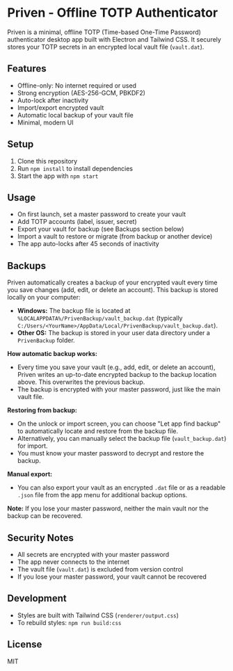 # Priven - Offline TOTP Authenticator

Priven is a minimal, offline TOTP (Time-based One-Time Password) authenticator desktop app built with Electron and Tailwind CSS. It securely stores your TOTP secrets in an encrypted local vault file (`vault.dat`).

## Features
- Offline-only: No internet required or used
- Strong encryption (AES-256-GCM, PBKDF2)
- Auto-lock after inactivity
- Import/export encrypted vault
- Automatic local backup of your vault file
- Minimal, modern UI

## Setup
1. Clone this repository
2. Run `npm install` to install dependencies
3. Start the app with `npm start`

## Usage
- On first launch, set a master password to create your vault
- Add TOTP accounts (label, issuer, secret)
- Export your vault for backup (see Backups section below)
- Import a vault to restore or migrate (from backup or another device)
- The app auto-locks after 45 seconds of inactivity

## Backups

Priven automatically creates a backup of your encrypted vault every time you save changes (add, edit, or delete an account). This backup is stored locally on your computer:

- **Windows:** The backup file is located at `%LOCALAPPDATA%/PrivenBackup/vault_backup.dat` (typically `C:/Users/<YourName>/AppData/Local/PrivenBackup/vault_backup.dat`).
- **Other OS:** The backup is stored in your user data directory under a `PrivenBackup` folder.

**How automatic backup works:**
- Every time you save your vault (e.g., add, edit, or delete an account), Priven writes an up-to-date encrypted backup to the backup location above. This overwrites the previous backup.
- The backup is encrypted with your master password, just like the main vault file.

**Restoring from backup:**
- On the unlock or import screen, you can choose "Let app find backup" to automatically locate and restore from the backup file.
- Alternatively, you can manually select the backup file (`vault_backup.dat`) for import.
- You must know your master password to decrypt and restore the backup.

**Manual export:**
- You can also export your vault as an encrypted `.dat` file or as a readable `.json` file from the app menu for additional backup options.

**Note:** If you lose your master password, neither the main vault nor the backup can be recovered.

## Security Notes
- All secrets are encrypted with your master password
- The app never connects to the internet
- The vault file (`vault.dat`) is excluded from version control
- If you lose your master password, your vault cannot be recovered

## Development
- Styles are built with Tailwind CSS (`renderer/output.css`)
- To rebuild styles: `npm run build:css`

## License
MIT 